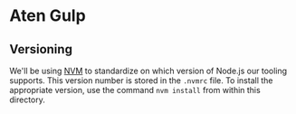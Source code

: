 # Aten Gulp

## Versioning

We'll be using [NVM](https://github.com/creationix/nvm) to standardize on which version of Node.js our tooling supports. This version number is stored in the `.nvmrc` file. To install the appropriate version, use the command `nvm install` from within this directory.
